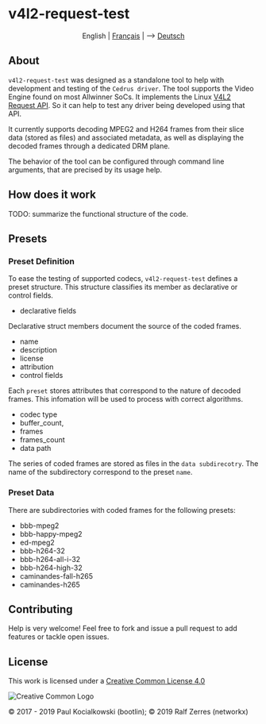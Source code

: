 <!-- v4l2-request-test README.md -->
<!-- version: 0.0.1 -->

# v4l2-request-test

<p align="center">
  <span>English</span> |
  <a href="lang/french#v4l2-request-test">Français</a> | -->
  <a href="lang/german#v4l2-request-test">Deutsch</a>
</p>

## About

`v4l2-request-test` was designed as a standalone tool to help with development
and testing of the `Cedrus driver`. The tool supports the Video Engine found on most
Allwinner SoCs. It implements the Linux [V4L2 Request API](https://www.linuxtv.org/downloads/v4l-dvb-apis-new/uapi/mediactl/request-api.html).
So it can help to test any driver being developed using that API.

It currently supports decoding MPEG2 and H264 frames from their slice data
(stored as files) and associated metadata, as well as displaying the decoded
frames through a dedicated DRM plane.

The behavior of the tool can be configured through command line arguments, that
are precised by its usage help.

## How does it work

TODO: summarize the functional structure of the code.

## Presets

### Preset Definition
To ease the testing of supported codecs, `v4l2-request-test` defines a preset structure.
This structure classifies its member as declarative or control fields.

* declarative fields

Declarative struct members document the source of the coded frames.

  * name
  * description
  * license
  * attribution
  * control fields

Each `preset` stores attributes that correspond to the nature of decoded frames. This
infomation will be used to process with correct algorithms.

  * codec type
  * buffer_count,
  * frames
  * frames_count
  * data path

The series of coded frames are stored as files in the `data subdirecotry`. The name of
the subdirectory correspond to the preset `name`.

### Preset Data

There are subdirectories with coded frames for the following presets:

* bbb-mpeg2
* bbb-happy-mpeg2
* ed-mpeg2
* bbb-h264-32
* bbb-h264-all-i-32
* bbb-h264-high-32
* caminandes-fall-h265
* caminandes-h265

## Contributing

Help is very welcome! Feel free to fork and issue a pull request to add
features or tackle open issues.

## License

<!-- License source -->
[Logo-CC_BY]: https://i.creativecommons.org/l/by/4.0/88x31.png "Creative Common Logo"
[License-CC_BY]: https://creativecommons.org/licenses/by/4.0/legalcode "Creative Common License"

This work is licensed under a [Creative Common License 4.0][License-CC_BY]

![Creative Common Logo][Logo-CC_BY]

© 2017 - 2019 Paul Kocialkowski (bootlin);
© 2019        Ralf Zerres (networkx)
